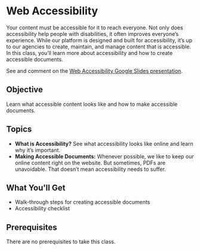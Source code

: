 # Web Accessibility
Your content must be accessible for it to reach everyone. Not only does accessibility help people with disabilities, it often improves everyone’s experience. While our platform is designed and built for accessibility, it’s up to our agencies to create, maintain, and manage content that is accessible. In this class, you’ll learn more about accessibility and how to create accessible documents.

See and comment on the [Web Accessibility Google Slides presentation](https://docs.google.com/presentation/d/1g4pze1JVuDRX22v8GcwfYmL5wK7BgxkNjnRt8gUzj80/edit?usp=sharing).

## Objective
Learn what accessible content looks like and how to make accessible documents.

## Topics
- **What is Accessibility?** See what accessibility looks like online and learn why it’s important.
- **Making Accessible Documents:** Whenever possible, we like to keep our online content right on the website. But sometimes, PDFs are unavoidable. That doesn’t mean accessibility needs to suffer.

## What You'll Get
- Walk-through steps for creating accessible documents
- Accessibility checklist

## Prerequisites
There are no prerequisites to take this class.
